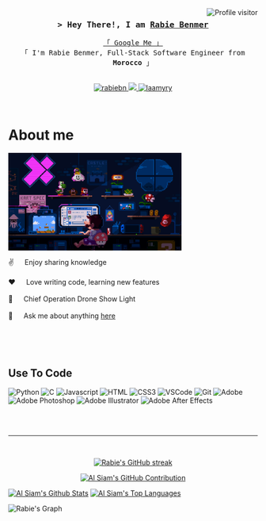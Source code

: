 <a href="https://komarev.com/ghpvc/?username=rabiebn">
  <img align="right" src="https://komarev.com/ghpvc/?username=rabiebn&label=Visitors&color=0e75b6&style=flat" alt="Profile visitor" />
</a>

<!-- Intro  -->
<h3 align="center">
        <samp>&gt; Hey There!, I am
                <b><a target="_blank" href="https://dronecast.io">Rabie Benmer</a></b>
        </samp>
</h3>

<p align="center"> 
  <samp>
    <a href="https://www.google.com/search?q=Rabie+Benmer">「 Google Me 」</a>
    <br>
    「 I'm Rabie Benmer, Full-Stack Software Engineer from <b>Morocco</b> 」
    <br>
    <br>
  </samp>
</p>

<p align="center">
 <a href="https://www.linkedin.com/in/rabie-benmer/" target="_blank">
  <img src="https://img.shields.io/badge/LinkedIn-0077B5?style=for-the-badge&logo=linkedin&logoColor=white" alt="rabiebn"/>
 </a>
 <a href="https://twitter.com/WhiteHendrix5/" target="_blank">
  <img src="https://img.shields.io/badge/Twitter-1DA1F2?style=for-the-badge&logo=twitter&logoColor=white" />
 </a>
 <a href="https://instagram.com/rabiebnmr" target="_blank">
  <img src="https://img.shields.io/badge/Instagram-fe4164?style=for-the-badge&logo=instagram&logoColor=white" alt="laamyry" />
 </a> 
</p>
<br />

<!-- About Section -->

# About me

<p>
<img align="center" width="350" src="./programmer.gif" alt="Coding gif" />

✌️ &emsp; Enjoy sharing knowledge <br/><br/>
❤️ &emsp; Love writing code, learning new features <br/><br/>
🎨 &emsp; Chief Operation Drone Show Light<br/><br/>
💬 &emsp; Ask me about anything [here](https://github.com/rabiebn/rabiebn/issues)

</p>

<br/>
<br/>
<br/>

## Use To Code

![Python](https://img.shields.io/badge/python-3670A0?style=for-the-badge&logo=python&logoColor=ffdd54)
![C](https://img.shields.io/badge/c-%2300599C.svg?style=for-the-badge&logo=c&logoColor=white)
![Javascript](https://img.shields.io/badge/Javascript-F0DB4F?style=for-the-badge&labelColor=black&logo=javascript&logoColor=F0DB4F)
![HTML](https://img.shields.io/badge/HTML5-E34F26?style=for-the-badge&logo=html5&logoColor=white)
![CSS3](https://img.shields.io/badge/CSS3-1572B6?style=for-the-badge&logo=css3&logoColor=white)
![VSCode](https://img.shields.io/badge/Visual_Studio-0078d7?style=for-the-badge&logo=visual%20studio&logoColor=white)
![Git](https://img.shields.io/badge/Git-F05032?style=for-the-badge&logo=git&logoColor=white)
![Adobe](https://img.shields.io/badge/adobe-%23FF0000.svg?style=for-the-badge&logo=adobe&logoColor=white)
![Adobe Photoshop](https://img.shields.io/badge/adobe%20photoshop-%2331A8FF.svg?style=for-the-badge&logo=adobe%20photoshop&logoColor=white)
![Adobe Illustrator](https://img.shields.io/badge/adobe%20illustrator-%23FF9A00.svg?style=for-the-badge&logo=adobe%20illustrator&logoColor=white)
![Adobe After Effects](https://img.shields.io/badge/Adobe%20After%20Effects-9999FF.svg?style=for-the-badge&logo=Adobe%20After%20Effects&logoColor=white)

<br/>



<br/>
<hr/>
<br/>

<p align="center">
  <a href="https://github.com/rabiebn">
    <img src="https://github-readme-streak-stats.herokuapp.com/?user=rabiebn&theme=radical&border=7F3FBF&background=0D1117" alt="Rabie's GitHub streak"/>
  </a>
</p>

<p align="center">
  <a href="https://github.com/rabiebn">
    <img src="https://github-profile-summary-cards.vercel.app/api/cards/profile-details?username=rabiebn&theme=radical" alt="Al Siam's GitHub Contribution"/>
  </a>
</p>

<a> 
    <a href="https://github.com/rabiebn"><img alt="Al Siam's Github Stats" src="https://denvercoder1-github-readme-stats.vercel.app/api?username=rabiebn&show_icons=true&count_private=true&theme=react&border_color=7F3FBF&bg_color=0D1117&title_color=F85D7F&icon_color=F8D866" height="192px" width="49.5%"/></a>
  <a href="https://github.com/rabiebn"><img alt="Al Siam's Top Languages" src="https://denvercoder1-github-readme-stats.vercel.app/api/top-langs/?username=rabiebn&langs_count=8&layout=compact&theme=react&border_color=7F3FBF&bg_color=0D1117&title_color=F85D7F&icon_color=F8D866" height="192px" width="49.5%"/></a>
  <br/>
</a>

![Rabie's Graph](https://github-readme-activity-graph.vercel.app/graph?username=rabiebn&custom_title=Al%20Siam's%20GitHub%20Activity%20Graph&bg_color=0D1117&color=7F3FBF&line=7F3FBF&point=7F3FBF&area_color=FFFFFF&title_color=FFFFFF&area=true)
